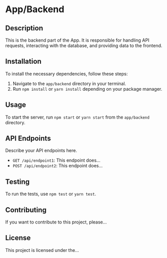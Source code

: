 # App/Backend

## Description

This is the backend part of the App. It is responsible for handling API requests, interacting with the database, and providing data to the frontend.

## Installation

To install the necessary dependencies, follow these steps:

1. Navigate to the `app/backend` directory in your terminal.
2. Run `npm install` or `yarn install` depending on your package manager.

## Usage

To start the server, run `npm start` or `yarn start` from the `app/backend` directory.

## API Endpoints

Describe your API endpoints here.

- `GET /api/endpoint1`: This endpoint does...
- `POST /api/endpoint2`: This endpoint does...

## Testing

To run the tests, use `npm test` or `yarn test`.

## Contributing

If you want to contribute to this project, please...

## License

This project is licensed under the...
